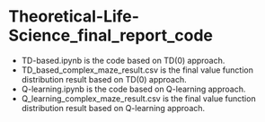 # Theoretical-Life-Science_final_report_code
* TD-based.ipynb is the code based on TD(0) approach.
* TD_based_complex_maze_result.csv is the final value function distribution result based on TD(0) approach.
* Q-learning.ipynb is the code based on Q-learning approach.
* Q_learning_complex_maze_result.csv is the final value function distribution result based on Q-learning approach.
